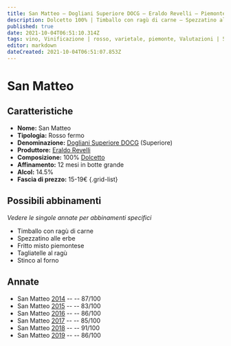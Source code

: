 ```yaml
---
title: San Matteo – Dogliani Superiore DOCG – Eraldo Revelli – Piemonte (IT) – 15-19€ – 2★-5★
description: Dolcetto 100% | Timballo con ragù di carne – Spezzatino alle erbe – Fritto misto piemontese – Tagliatelle al ragù – Stinco al forno
published: true
date: 2021-10-04T06:51:10.314Z
tags: vino, Vinificazione | rosso, varietale, piemonte, Valutazioni | 5 stelle, stinco al forno, tagliatelle al ragù, Prezzi | 15-19€, dolcetto, timballo con ragù di carne, spezzatino alle erbe, fritto misto piemontese
editor: markdown
dateCreated: 2021-10-04T06:51:07.853Z
---
```


 # San Matteo

## Caratteristiche
- **Nome:** San Matteo
- **Tipologia:** Rosso fermo
- **Denominazione:** [Dogliani Superiore DOCG](/denominazioni/Italia/Piemonte/DOCG/Dogliani) (Superiore) 
- **Produttore:** [Eraldo Revelli](/produttori/Italia/Piemonte/Eraldo-Revelli)
- **Composizione:** 100% [Dolcetto](/vitigni/Italia/bacca-nera/dolcetto)
- **Affinamento:** 12 mesi in botte grande
- **Alcol:** 14.5%
- **Fascia di prezzo:** 15-19€
{.grid-list}



## Possibili abbinamenti
*Vedere le singole annate per abbinamenti specifici*

- Timballo con ragù di carne
- Spezzatino alle erbe
- Fritto misto piemontese
- Tagliatelle al ragù
- Stinco al forno

## Annate
- San Matteo [2014](vini/Italia/Piemonte/Eraldo-Revelli/San-Matteo/2014) -- <span class="star-3"></span> -- 87/100
- San Matteo [2015](vini/Italia/Piemonte/Eraldo-Revelli/San-Matteo/2015) -- <span class="star-2"></span> -- 83/100
- San Matteo [2016](vini/Italia/Piemonte/Eraldo-Revelli/San-Matteo/2016) -- <span class="star-3"></span> -- 86/100
- San Matteo [2017](vini/Italia/Piemonte/Eraldo-Revelli/San-Matteo/2017) -- <span class="star-3"></span> -- 85/100
- San Matteo [2018](vini/Italia/Piemonte/Eraldo-Revelli/San-Matteo/2018) -- <span class="star-5"></span> -- 91/100
- San Matteo [2019](vini/Italia/Piemonte/Eraldo-Revelli/San-Matteo/2019) -- <span class="star-3"></span> -- 86/100